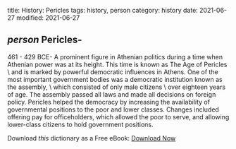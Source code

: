 title: History: Pericles
tags: history, person
category: history
date: 2021-06-27
modified: 2021-06-27

## _person_  Pericles-
461 - 429 BCE-
A prominent figure in Athenian
politics during a time when Athenian power was at its height.  This
time is known as   The Age of Pericles \ and is marked by powerful
democratic influences in Athens.  One of the most important government
bodies was a democratic institution known as   the assembly, \ which
consisted of   only male citizens \ over eighteen years of age.  The
assembly passed all laws and made all decisions on foreign policy.
Pericles helped the democracy by increasing the availability of
governmental positions to the poor and lower classes.  Changes
included offering pay for officeholders, which allowed the poor to
serve, and allowing lower-class citizens to hold government
positions.


Download *this* dictionary as a Free eBook: [Download Now]({static}static/CairnsHistoryDictionary.pdf)

